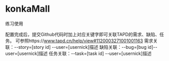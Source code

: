 # konkaMall
练习使用

配置完成后，提交Github代码时加上对应关键字即可关联TAPD的需求、缺陷、任务。
可参照https://www.tapd.cn/help/view#1120003271001001163
需求关联：--story=[story id] --user=[usernick]描述
缺陷关联：--bug=[bug id]--user=[usernick]描述
任务关联：--task=[task id] --user=[usernick]描述
